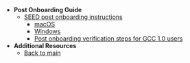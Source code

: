 - **Post Onboarding Guide**
  - [SEED post onboarding instructions](post-onboarding-instructions/post-onboarding-steps-and-verification)
    - [macOS](post-onboarding-instructions/mac-os)
    - [Windows](post-onboarding-instructions/windows)
    - [Post onboarding verification steps for GCC 1.0 users](post-onboarding-instructions/gcc-1.0-users)
- **Additional Resources**
  - [Back to main](/_sidebar)
